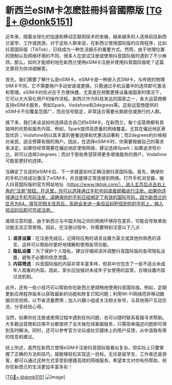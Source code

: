 # 新西兰eSIM卡怎麽註冊抖音國際版 [[TG💪+ @donk5151](https://t.me/s/donk5151)]

近年来，随着全球化的加速和移动互联网技术的发展，越来越多的人选择前往新西兰留学、工作或旅游。对于这些人群来说，在新西兰使用国际版的应用程序，比如抖音国际版（TikTok），已经成为一种生活娱乐的重要方式。然而，由于地理位置的限制以及网络环境的不同，很多人在尝试注册或使用抖音国际版时遇到了不少麻烦。那么，如何才能顺利地在新西兰使用eSIM卡注册并使用抖音国际版呢？这篇文章将为你详细解答。

首先，我们需要了解什么是eSIM卡。eSIM卡是一种嵌入式SIM卡，与传统的物理SIM卡不同，它不需要用户手动安装或更换。只需通过手机设置中的选项即可激活和管理。eSIM卡的优点在于方便快捷，尤其是在频繁更换设备或国家的情况下，它可以大大简化用户的操作流程。新西兰作为科技发达的国家之一，各大运营商都支持eSIM卡服务，例如Spark、Vodafone和2degrees等。这些运营商提供的eSIM卡不仅覆盖范围广，而且信号稳定，非常适合需要长期居住或旅行的人群。

接下来，我们来谈谈如何选择适合自己的eSIM卡。在新西兰，每个运营商都有其独特的优势和服务内容。例如，Spark提供高质量的网络覆盖，尤其在偏远地区表现优异；Vodafone则以其丰富的套餐选择和优惠活动著称；而2degrees的价格相对亲民，适合预算有限的用户。因此，在选择eSIM卡时，你需要根据自己的需求来决定。如果你经常需要在偏远地区使用网络，建议选择Spark；如果追求性价比，则可以选择2degrees；而对于那些希望获得更多增值服务的用户，Vodafone可能是更好的选择。

当确定了合适的eSIM卡后，下一步就是如何正确注册抖音国际版。首先，确保你的手机已经成功激活了eSIM卡，并且能够正常连接到网络。打开手机浏览器，输入抖音国际版的官方网站地址（https://www.tiktok.com/），进入主页后点击右上角的“注册”按钮。在这里，你可以选择通过手机号码或者邮箱进行注册。如果你选择通过手机号码注册，请确保你的手机已经绑定了有效的国际号码，因为新西兰的区号为64。填写完相关信息后，系统会发送一条验证码短信到你的手机上，输入验证码后即可完成注册。

值得注意的是，由于新西兰与中国大陆之间的网络环境存在差异，可能会导致某些功能无法正常使用。因此，在注册过程中，你需要特别注意以下几点：

1. **语言设置**：在注册完成后，记得将应用的语言设置为英文或其他你熟悉的语言，这样可以帮助你更好地理解和使用各项功能。
2. **隐私设置**：为了保护个人隐私，建议仔细阅读并调整抖音国际版的各项隐私设置，避免不必要的信息泄露。
3. **内容筛选**：抖音国际版的内容非常丰富多样，但其中也包含了一些不适合未成年人观看的内容。因此，家长应加强对未成年子女使用的监管，合理设置内容过滤机制。

此外，还有一些小技巧可以帮助你在新西兰更顺畅地使用抖音国际版。例如，定期更新应用程序版本以获取最新的功能和修复已知问题；利用Wi-Fi网络而非移动数据浏览视频，以节省流量费用；加入兴趣小组或关注相关账号，与其他用户互动交流，分享经验心得。

当然，如果你在注册或使用过程中遇到任何问题，也可以随时联系客服寻求帮助。大多数运营商和应用平台都提供了全天候在线客服服务，只需简单描述问题即可得到及时解决。同时，还可以参考官方论坛或社交媒体上的用户反馈，从中汲取有用的信息和建议。

综上所述，虽然在新西兰使用eSIM卡注册抖音国际版看似复杂，但实际上只要掌握了正确的方法和技巧，就能够轻松实现这一目标。无论是留学生、工作者还是游客，都可以通过这种方式享受到便捷高效的网络服务。希望本文对你有所帮助，祝你在新西兰的生活更加丰富多彩！

[[TG💪+ @donk5151](https://t.me/s/donk5151) ![Image](https://i.postimg.cc/rwNCRYN7/Snipaste-2025-04-30-17-27-05.png)]